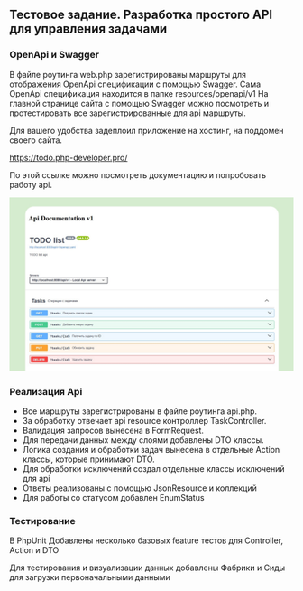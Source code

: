 ## Тестовое задание. Разработка простого API для управления задачами

### OpenApi и Swagger

В файле роутинга web.php зарегистрированы маршруты для отображения OpenApi спецификации с помощью Swagger.
Сама OpenApi спецификация находится в папке resources/openapi/v1
На главной странице сайта с помощью Swagger можно посмотреть и протестировать все зарегистрированные для api маршруты.

Для вашего удобства задеплоил приложение на хостинг, на поддомен своего сайта.

https://todo.php-developer.pro/

По этой ссылке можно посмотреть документацию и попробовать работу api.

![OpenApi](todo.jpg)

### Реализация Api
- Все маршруты зарегистрированы в файле роутинга api.php.
- За обработку отвечает api resource контроллер TaskController.
- Валидация запросов вынесена в FormRequest.
- Для передачи данных между слоями добавлены DTO классы.
- Логика создания и обработки задач вынесена в отдельные Action классы, которые принимают DTO.
- Для обработки исключений создал отдельные классы исключений для api
- Ответы реализованы с помощью JsonResource и коллекций
- Для работы со статусом добавлен EnumStatus

### Тестирование
В PhpUnit Добавлены несколько базовых feature тестов для Controller, Action и DTO

Для тестирования и визуализации данных добавлены Фабрики и Сиды для загрузки первоначальными данными
